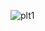 
![plt1](https://github.com/rishithchintu/youtube-exploratory-data-analysis/assets/75387341/5ccc96d5-76cb-4b2e-bf6d-698f1bf2b146)
